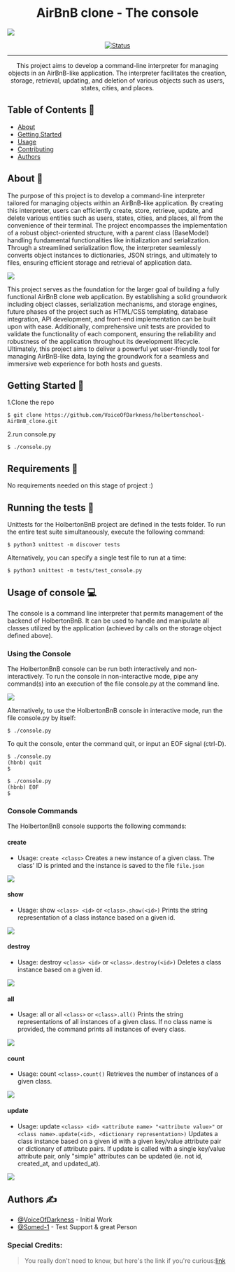 <p align="center">
 <h1 align="center"> AirBnB clone - The console </h1>
 <a href="" rel="noopener">
 <img src="https://github.com/bdbaraban/AirBnB_clone_v2/raw/master/assets/hbnb_logo.png">

<div align="center">

[![Status](https://img.shields.io/badge/status-active-success.svg)]()

</div>

---

<p align="center"> This project aims to develop a command-line interpreter for managing objects in an AirBnB-like application. The interpreter facilitates the creation, storage, retrieval, updating, and deletion of various objects such as users, states, cities, and places.
    <br> 
</p>

## Table of Contents 📝

- [About](#about)
- [Getting Started](#getting_started)
- [Usage](#usage)
- [Contributing](../CONTRIBUTING.md)
- [Authors](#authors)

## About <a name = "about"></a> 🧐

The purpose of this project is to develop a command-line interpreter tailored for managing objects within an AirBnB-like application. By creating this interpreter, users can efficiently create, store, retrieve, update, and delete various entities such as users, states, cities, and places, all from the convenience of their terminal. The project encompasses the implementation of a robust object-oriented structure, with a parent class (BaseModel) handling fundamental functionalities like initialization and serialization. Through a streamlined serialization flow, the interpreter seamlessly converts object instances to dictionaries, JSON strings, and ultimately to files, ensuring efficient storage and retrieval of application data.

![](https://github.com/VoiceOfDarkness/holbertonschool-AirBnB_clone/blob/main/assets/815046647d23428a14ca.png?raw=true)

This project serves as the foundation for the larger goal of building a fully functional AirBnB clone web application. By establishing a solid groundwork including object classes, serialization mechanisms, and storage engines, future phases of the project such as HTML/CSS templating, database integration, API development, and front-end implementation can be built upon with ease. Additionally, comprehensive unit tests are provided to validate the functionality of each component, ensuring the reliability and robustness of the application throughout its development lifecycle. Ultimately, this project aims to deliver a powerful yet user-friendly tool for managing AirBnB-like data, laying the groundwork for a seamless and immersive web experience for both hosts and guests.

## Getting Started <a name = "getting_started"></a> 🏁

1.Clone the repo

```
$ git clone https://github.com/VoiceOfDarkness/holbertonschool-AirBnB_clone.git

```

2.run console.py

```
$ ./console.py
```

## Requirements 📃

No requirements needed on this stage of project :)

## Running the tests <a name = "tests"></a> 🔧

Unittests for the HolbertonBnB project are defined in the tests folder. To run the entire test suite simultaneously, execute the following command:

```
$ python3 unittest -m discover tests
```

Alternatively, you can specify a single test file to run at a time:

```
$ python3 unittest -m tests/test_console.py
```

## Usage of console <a name="usage"></a> 💻

The console is a command line interpreter that permits management of the backend of HolbertonBnB. It can be used to handle and manipulate all classes utilized by the application (achieved by calls on the storage object defined above).

### Using the Console

The HolbertonBnB console can be run both interactively and non-interactively. To run the console in non-interactive mode, pipe any command(s) into an execution of the file console.py at the command line.

![](https://github.com/VoiceOfDarkness/holbertonschool-AirBnB_clone/blob/main/assets/help.gif?raw=true)

Alternatively, to use the HolbertonBnB console in interactive mode, run the file console.py by itself:

```
$ ./console.py
```

To quit the console, enter the command quit, or input an EOF signal (ctrl-D).

```
$ ./console.py
(hbnb) quit
$
```

```
$ ./console.py
(hbnb) EOF
$
```

### Console Commands

The HolbertonBnB console supports the following commands:

#### create

- Usage: `create <class>`
  Creates a new instance of a given class. The class' ID is printed and the instance is saved to the file `file.json`

![](https://github.com/VoiceOfDarkness/holbertonschool-AirBnB_clone/blob/main/assets/create.gif?raw=true)

#### show

- Usage: show `<class> <id>` or `<class>.show(<id>)`
  Prints the string representation of a class instance based on a given id.

![](https://github.com/VoiceOfDarkness/holbertonschool-AirBnB_clone/blob/main/assets/show.gif?raw=true)

#### destroy

- Usage: destroy `<class> <id>` or `<class>.destroy(<id>)`
  Deletes a class instance based on a given id.

![](https://github.com/VoiceOfDarkness/holbertonschool-AirBnB_clone/blob/main/assets/destory.gif?raw=true)

#### all

- Usage: all or all `<class>` or `<class>.all()`
  Prints the string representations of all instances of a given class. If no class name is provided, the command prints all instances of every class.

![](https://github.com/VoiceOfDarkness/holbertonschool-AirBnB_clone/blob/main/assets/all.gif?raw=true)

#### count

- Usage: count `<class>.count()`
  Retrieves the number of instances of a given class.

![](https://github.com/VoiceOfDarkness/holbertonschool-AirBnB_clone/blob/main/assets/count.gif?raw=true)

#### update

- Usage: update `<class> <id> <attribute name> "<attribute value>"` or `<class name>.update(<id>, <dictionary representation>)`
  Updates a class instance based on a given id with a given key/value attribute pair or dictionary of attribute pairs. If update is called with a single key/value attribute pair, only "simple" attributes can be updated (ie. not id, created_at, and updated_at).

![](https://github.com/VoiceOfDarkness/holbertonschool-AirBnB_clone/blob/main/assets/update.gif?raw=true)

## Authors <a name = "authors"></a> ✍️

- [@VoiceOfDarkness](https://github.com/VoiceOfDarkness) - Initial Work
- [@Somed-1](https://github.com/Somed-1) - Test Support & great Person

### Special Credits:

> You really don't need to know, but here's the link if you're curious:[link](https://www.youtube.com/watch?v=uwmeH6Rnj2E)
